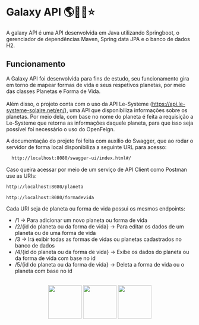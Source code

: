 # Galaxy API 🌎🌠🌙⭐

A galaxy API é uma API desenvolvida em Java utilizando Springboot, o gerenciador de dependências Maven, Spring data JPA e o banco de dados H2. 

## Funcionamento
A Galaxy API foi desenvolvida para fins de estudo, seu funcionamento gira em torno de mapear formas de vida e seus respetivos planetas, por meio das classes Planetas e Forma de Vida.
<br>
<br>
Além disso, o projeto conta com o uso da API Le-Systeme (https://api.le-systeme-solaire.net/en/), uma API que disponibiliza informações sobre os planetas. Por meio dela, com base no nome do planeta é feita a requisição a Le-Systeme que retorna as informações daquele planeta, para que isso seja possível foi necessário o uso do OpenFeign.

A documentação do projeto foi feita com auxílio do Swagger, que ao rodar o servidor de forma local disponibiliza a seguinte URL para acesso:
```bash
  http://localhost:8080/swagger-ui/index.html#/
  ```
  
Caso queira acessar por meio de um serviço de API Client como Postman use as URIs:
```bash
http://localhost:8080/planeta
```
```bash
http://localhost:8080/formadevida
```
Cada URI seja de planeta ou forma de vida possui os mesmos endpoints:
- /1 -> Para adicionar um novo planeta ou forma de vida
- /2/{id do planeta ou da forma de vida} -> Para editar os dados de um planeta ou de uma forma de vida
- /3 -> Irá exibir todas as formas de vidas ou planetas cadastrados no banco de dados
- /4/{id do planeta ou da forma de vida} -> Exibe os dados do planeta ou da forma de vida com base no id
- /5/{id do planeta ou da forma de vida} -> Deleta a forma de vida ou o planeta com base no id
  
##
<div align = center>
<img height = 90px weight =80px src="https://cdn.jsdelivr.net/gh/devicons/devicon@latest/icons/java/java-original-wordmark.svg" />
<img  height = 90px weight =80px src="https://cdn.jsdelivr.net/gh/devicons/devicon@latest/icons/maven/maven-original.svg" />
<img  height = 90px weight =80px src="https://cdn.jsdelivr.net/gh/devicons/devicon@latest/icons/spring/spring-original-wordmark.svg" />
</div>
          
          
          

